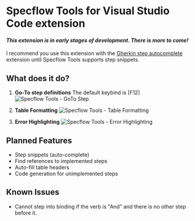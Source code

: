 
# Specflow Tools for Visual Studio Code extension

#### ***This extension is in early stages of development. There is more to come!***

I recommend you use this extension with the [Gherkin step autocomplete](https://marketplace.visualstudio.com/items?itemName=silverbulleters.gherkin-autocomplete) extension until Specflow Tools supports step snippets.

## What does it do?

 1. **Go-To step definitions**
		 The default keybind is [F12]
		![Specflow Tools - GoTo Step](https://i.ibb.co/k3vFBWM/goto-binding.gif)

 2.  **Table Formatting**
		 ![Specflow Tools - Table Formatting](https://i.ibb.co/y6GbWQL/table-formatting.gif)

3. **Error Highlighting**
![Specflow Tools - Error Highlighting](https://i.ibb.co/6vCLSRN/error-highlighting.gif)

## Planned Features

 - Step snippets (auto-complete)
 - Find references to implemented steps
 - Auto-fill table headers
 - Code generation for unimplemented steps


## Known Issues

 - Cannot step into binding if the verb is "And" and there is no other step before it.
